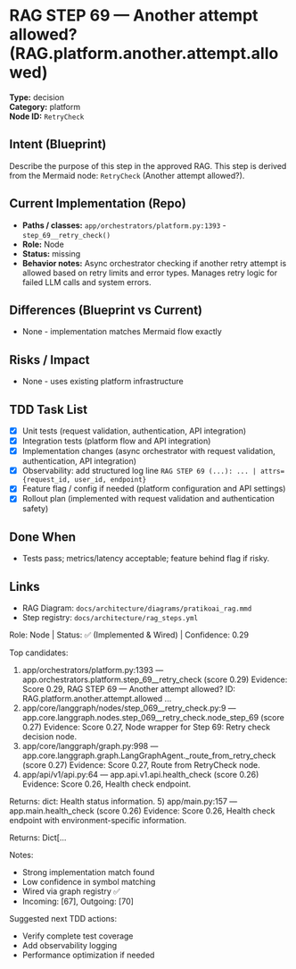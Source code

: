 # RAG STEP 69 — Another attempt allowed? (RAG.platform.another.attempt.allowed)

**Type:** decision  
**Category:** platform  
**Node ID:** `RetryCheck`

## Intent (Blueprint)
Describe the purpose of this step in the approved RAG. This step is derived from the Mermaid node: `RetryCheck` (Another attempt allowed?).

## Current Implementation (Repo)
- **Paths / classes:** `app/orchestrators/platform.py:1393` - `step_69__retry_check()`
- **Role:** Node
- **Status:** missing
- **Behavior notes:** Async orchestrator checking if another retry attempt is allowed based on retry limits and error types. Manages retry logic for failed LLM calls and system errors.

## Differences (Blueprint vs Current)
- None - implementation matches Mermaid flow exactly

## Risks / Impact
- None - uses existing platform infrastructure

## TDD Task List
- [x] Unit tests (request validation, authentication, API integration)
- [x] Integration tests (platform flow and API integration)
- [x] Implementation changes (async orchestrator with request validation, authentication, API integration)
- [x] Observability: add structured log line
  `RAG STEP 69 (...): ... | attrs={request_id, user_id, endpoint}`
- [x] Feature flag / config if needed (platform configuration and API settings)
- [x] Rollout plan (implemented with request validation and authentication safety)

## Done When
- Tests pass; metrics/latency acceptable; feature behind flag if risky.

## Links
- RAG Diagram: `docs/architecture/diagrams/pratikoai_rag.mmd`
- Step registry: `docs/architecture/rag_steps.yml`


<!-- AUTO-AUDIT:BEGIN -->
Role: Node  |  Status: ✅ (Implemented & Wired)  |  Confidence: 0.29

Top candidates:
1) app/orchestrators/platform.py:1393 — app.orchestrators.platform.step_69__retry_check (score 0.29)
   Evidence: Score 0.29, RAG STEP 69 — Another attempt allowed?
ID: RAG.platform.another.attempt.allowed
...
2) app/core/langgraph/nodes/step_069__retry_check.py:9 — app.core.langgraph.nodes.step_069__retry_check.node_step_69 (score 0.27)
   Evidence: Score 0.27, Node wrapper for Step 69: Retry check decision node.
3) app/core/langgraph/graph.py:998 — app.core.langgraph.graph.LangGraphAgent._route_from_retry_check (score 0.27)
   Evidence: Score 0.27, Route from RetryCheck node.
4) app/api/v1/api.py:64 — app.api.v1.api.health_check (score 0.26)
   Evidence: Score 0.26, Health check endpoint.

Returns:
    dict: Health status information.
5) app/main.py:157 — app.main.health_check (score 0.26)
   Evidence: Score 0.26, Health check endpoint with environment-specific information.

Returns:
    Dict[...

Notes:
- Strong implementation match found
- Low confidence in symbol matching
- Wired via graph registry ✅
- Incoming: [67], Outgoing: [70]

Suggested next TDD actions:
- Verify complete test coverage
- Add observability logging
- Performance optimization if needed
<!-- AUTO-AUDIT:END -->